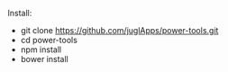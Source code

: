 Install:
  - git clone https://github.com/juglApps/power-tools.git
  - cd power-tools
  - npm install
  - bower install
 
